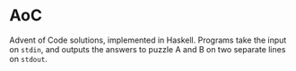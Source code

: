 # AoC

Advent of Code solutions, implemented in Haskell. Programs take the input on
`stdin`, and outputs the answers to puzzle A and B on two separate lines on
`stdout`.

